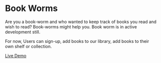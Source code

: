 Book Worms
==========

Are you a book-worm and who wanted to keep track of books you read and wish to read? Book-worms might help you. 
Book worm is in active development still.

For now, Users can sign-up, add books to our library, add books to their own shelf or collection.

[Live Demo](http://booksite.herokuapp.com,"Book-Worms")
